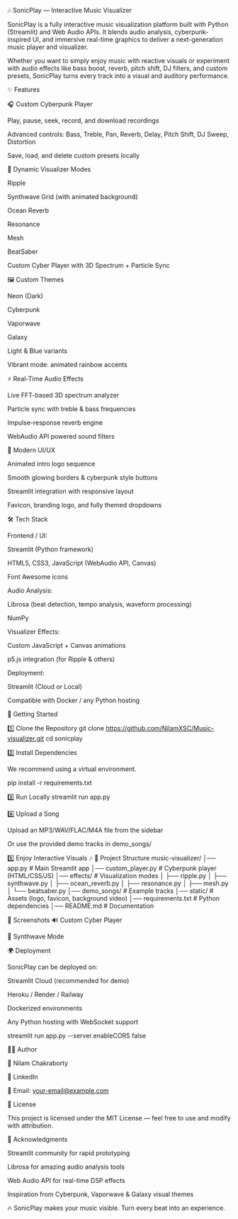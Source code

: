 🎶 SonicPlay — Interactive Music Visualizer

SonicPlay is a fully interactive music visualization platform built with Python (Streamlit) and Web Audio APIs. It blends audio analysis, cyberpunk-inspired UI, and immersive real-time graphics to deliver a next-generation music player and visualizer.

Whether you want to simply enjoy music with reactive visuals or experiment with audio effects like bass boost, reverb, pitch shift, DJ filters, and custom presets, SonicPlay turns every track into a visual and auditory performance.

✨ Features

🎧 Custom Cyberpunk Player

Play, pause, seek, record, and download recordings

Advanced controls: Bass, Treble, Pan, Reverb, Delay, Pitch Shift, DJ Sweep, Distortion

Save, load, and delete custom presets locally

🌌 Dynamic Visualizer Modes

Ripple

Synthwave Grid (with animated background)

Ocean Reverb

Resonance

Mesh

BeatSaber

Custom Cyber Player with 3D Spectrum + Particle Sync

🖼️ Custom Themes

Neon (Dark)

Cyberpunk

Vaporwave

Galaxy

Light & Blue variants

Vibrant mode: animated rainbow accents

⚡ Real-Time Audio Effects

Live FFT-based 3D spectrum analyzer

Particle sync with treble & bass frequencies

Impulse-response reverb engine

WebAudio API powered sound filters

🎨 Modern UI/UX

Animated intro logo sequence

Smooth glowing borders & cyberpunk style buttons

Streamlit integration with responsive layout

Favicon, branding logo, and fully themed dropdowns

🛠️ Tech Stack

Frontend / UI:

Streamlit (Python framework)

HTML5, CSS3, JavaScript (WebAudio API, Canvas)

Font Awesome icons

Audio Analysis:

Librosa
 (beat detection, tempo analysis, waveform processing)

NumPy

Visualizer Effects:

Custom JavaScript + Canvas animations

p5.js integration (for Ripple & others)

Deployment:

Streamlit (Cloud or Local)

Compatible with Docker / any Python hosting

🚀 Getting Started

1️⃣ Clone the Repository
git clone https://github.com/NilamXSC/Music-visualizer.git
cd sonicplay

2️⃣ Install Dependencies

We recommend using a virtual environment.

pip install -r requirements.txt

3️⃣ Run Locally
streamlit run app.py

4️⃣ Upload a Song

Upload an MP3/WAV/FLAC/M4A file from the sidebar

Or use the provided demo tracks in demo_songs/

5️⃣ Enjoy Interactive Visuals 🎶
📂 Project Structure
music-visualizer/
│── app.py                # Main Streamlit app
│── custom_player.py      # Cyberpunk player (HTML/CSS/JS)
│── effects/              # Visualization modes
│   ├── ripple.py
│   ├── synthwave.py
│   ├── ocean_reverb.py
│   ├── resonance.py
│   ├── mesh.py
│   └── beatsaber.py
│── demo_songs/           # Example tracks
│── static/               # Assets (logo, favicon, background video)
│── requirements.txt      # Python dependencies
│── README.md             # Documentation

📸 Screenshots
🔊 Custom Cyber Player

🌌 Synthwave Mode

🌍 Deployment

SonicPlay can be deployed on:

Streamlit Cloud (recommended for demo)

Heroku / Render / Railway

Dockerized environments

Any Python hosting with WebSocket support

streamlit run app.py --server.enableCORS false

🧑‍💻 Author

👤 Nilam Chakraborty

💼 LinkedIn

📧 Email: your-email@example.com

📜 License

This project is licensed under the MIT License — feel free to use and modify with attribution.

🙌 Acknowledgments

Streamlit community for rapid prototyping

Librosa for amazing audio analysis tools

Web Audio API for real-time DSP effects

Inspiration from Cyberpunk, Vaporwave & Galaxy visual themes

🔥 SonicPlay makes your music visible. Turn every beat into an experience.
